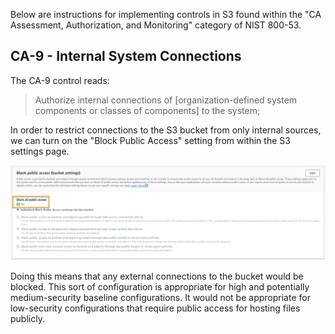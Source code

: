 Below are instructions for implementing controls in S3 found within the "CA Assessment, Authorization, and Monitoring" category of NIST 800-53. 

## CA-9 - Internal System Connections
The CA-9 control reads: 
> Authorize internal connections of [organization-defined system components or classes of components] to the system;

In order to restrict connections to the S3 bucket from only internal sources, we can turn on the "Block Public Access" setting from within the S3 settings page. 

![AWS S3 Setting for Block Public Access](CA-9_BlockPublicAccess.png)

Doing this means that any external connections to the bucket would be blocked. This sort of configuration is appropriate for high and potentially medium-security baseline configurations. It would not be appropriate for low-security configurations that require public access for hosting files publicly. 
